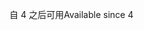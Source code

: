 <span data-ttu-id="f5318-101">自 4 之后可用</span><span class="sxs-lookup"><span data-stu-id="f5318-101">Available since 4</span></span>
